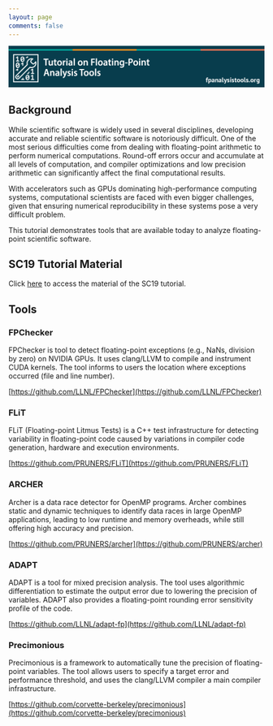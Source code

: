 ```yaml
---
layout: page
comments: false
---
```


<img src="img/tutorial-banner-5.png" alt="banner" style="width:1200px;" />


## Background

While scientific software is widely used in several disciplines, developing 
accurate and reliable scientific software is notoriously difficult.
One of the most serious difficulties come from dealing with floating-point 
arithmetic to perform numerical computations. Round-off errors occur and 
accumulate at all levels of computation, and 
compiler optimizations and low precision arithmetic can significantly 
affect the final computational results.

With accelerators such as GPUs dominating high-performance 
computing systems, computational scientists are faced with even bigger challenges, 
given that ensuring numerical reproducibility in these systems pose a very difficult problem.

This tutorial demonstrates tools that are available today to analyze 
floating-point scientific software.

## SC19 Tutorial Material

Click [here](#) to access the material of the SC19 tutorial.

## Tools

### FPChecker

FPChecker is tool to detect floating-point exceptions (e.g.,
NaNs, division by zero) on NVIDIA GPUs. It uses clang/LLVM to compile and
instrument CUDA kernels. The tool informs to users the location where 
exceptions occurred (file and line number).

[https://github.com/LLNL/FPChecker](https://github.com/LLNL/FPChecker)

### FLiT

FLiT (Floating-point Litmus Tests) is a C++ test 
infrastructure for detecting variability in 
floating-point code caused by variations in 
compiler code generation, hardware and execution environments.

[https://github.com/PRUNERS/FLiT](https://github.com/PRUNERS/FLiT)

### ARCHER

Archer is a data race detector for OpenMP programs.
Archer combines static and dynamic techniques to identify 
data races in large OpenMP applications, leading to low runtime 
and memory overheads, while still offering high accuracy and precision. 

[https://github.com/PRUNERS/archer](https://github.com/PRUNERS/archer)

### ADAPT

ADAPT is a tool for mixed precision analysis. The tool uses 
algorithmic differentiation to estimate the output error due to 
lowering the precision of variables. ADAPT also provides a floating-point 
rounding error sensitivity profile of the code. 

[https://github.com/LLNL/adapt-fp](https://github.com/LLNL/adapt-fp)

### Precimonious

Precimonious is a framework to automatically tune
the precision of floating-point variables. The tool allows users to specify
a target error and performance threshold, and uses the clang/LLVM compiler
a main compiler infrastructure.

[https://github.com/corvette-berkeley/precimonious](https://github.com/corvette-berkeley/precimonious)

